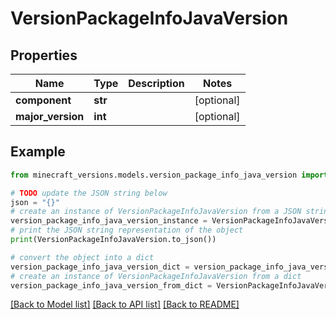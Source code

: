 # VersionPackageInfoJavaVersion


## Properties

Name | Type | Description | Notes
------------ | ------------- | ------------- | -------------
**component** | **str** |  | [optional] 
**major_version** | **int** |  | [optional] 

## Example

```python
from minecraft_versions.models.version_package_info_java_version import VersionPackageInfoJavaVersion

# TODO update the JSON string below
json = "{}"
# create an instance of VersionPackageInfoJavaVersion from a JSON string
version_package_info_java_version_instance = VersionPackageInfoJavaVersion.from_json(json)
# print the JSON string representation of the object
print(VersionPackageInfoJavaVersion.to_json())

# convert the object into a dict
version_package_info_java_version_dict = version_package_info_java_version_instance.to_dict()
# create an instance of VersionPackageInfoJavaVersion from a dict
version_package_info_java_version_from_dict = VersionPackageInfoJavaVersion.from_dict(version_package_info_java_version_dict)
```
[[Back to Model list]](../README.md#documentation-for-models) [[Back to API list]](../README.md#documentation-for-api-endpoints) [[Back to README]](../README.md)


